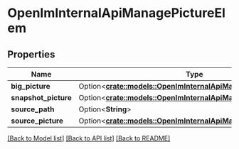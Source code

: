 # OpenImInternalApiManagePictureElem

## Properties

Name | Type | Description | Notes
------------ | ------------- | ------------- | -------------
**big_picture** | Option<[**crate::models::OpenImInternalApiManagePictureBaseInfo**](OpenImInternalApiManagePictureBaseInfo.md)> |  | [optional]
**snapshot_picture** | Option<[**crate::models::OpenImInternalApiManagePictureBaseInfo**](OpenImInternalApiManagePictureBaseInfo.md)> |  | [optional]
**source_path** | Option<**String**> |  | [optional]
**source_picture** | Option<[**crate::models::OpenImInternalApiManagePictureBaseInfo**](OpenImInternalApiManagePictureBaseInfo.md)> |  | [optional]

[[Back to Model list]](../README.md#documentation-for-models) [[Back to API list]](../README.md#documentation-for-api-endpoints) [[Back to README]](../README.md)


